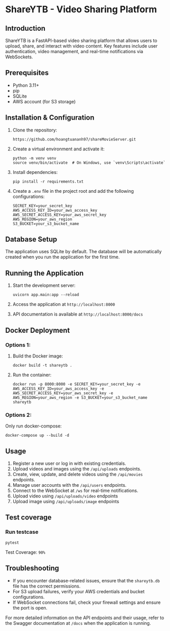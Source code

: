 # ShareYTB - Video Sharing Platform

## Introduction
ShareYTB is a FastAPI-based video sharing platform that allows users to upload, share, and interact with video content. Key features include user authentication, video management, and real-time notifications via WebSockets.

## Prerequisites
- Python 3.11+
- pip
- SQLite
- AWS account (for S3 storage)

## Installation & Configuration

1. Clone the repository:
   ```
   https://github.com/hoangtuananh97/shareMovieServer.git
   ```

2. Create a virtual environment and activate it:
   ```
   python -m venv venv
   source venv/bin/activate  # On Windows, use `venv\Scripts\activate`
   ```

3. Install dependencies:
   ```
   pip install -r requirements.txt
   ```

4. Create a `.env` file in the project root and add the following configurations:
   ```
   SECRET_KEY=your_secret_key
   AWS_ACCESS_KEY_ID=your_aws_access_key
   AWS_SECRET_ACCESS_KEY=your_aws_secret_key
   AWS_REGION=your_aws_region
   S3_BUCKET=your_s3_bucket_name
   ```

## Database Setup

The application uses SQLite by default. The database will be automatically created when you run the application for the first time.

## Running the Application

1. Start the development server:
   ```
   uvicorn app.main:app --reload
   ```

2. Access the application at `http://localhost:8000`

3. API documentation is available at `http://localhost:8000/docs`

## Docker Deployment
### Options 1:

1. Build the Docker image:
   ```
   docker build -t shareytb .
   ```

2. Run the container:
   ```
   docker run -p 8000:8000 -e SECRET_KEY=your_secret_key -e AWS_ACCESS_KEY_ID=your_aws_access_key -e AWS_SECRET_ACCESS_KEY=your_aws_secret_key -e AWS_REGION=your_aws_region -e S3_BUCKET=your_s3_bucket_name shareytb
   ```
### Options 2:
Only run docker-compose:
   ```
   docker-compose up --build -d
   ```
## Usage

1. Register a new user or log in with existing credentials.
2. Upload videos and images using the `/api/uploads` endpoints.
3. Create, view, update, and delete videos using the `/api/movies` endpoints.
4. Manage user accounts with the `/api/users` endpoints.
5. Connect to the WebSocket at `/ws` for real-time notifications.
6. Upload video using `/api/uploads/video` endpoints
7. Upload image using `/api/uploads/image` endpoints

## Test coverage
### Run testcase
```
pytest
```
Test Coverage: `90%`

## Troubleshooting

- If you encounter database-related issues, ensure that the `shareytb.db` file has the correct permissions.
- For S3 upload failures, verify your AWS credentials and bucket configurations.
- If WebSocket connections fail, check your firewall settings and ensure the port is open.

For more detailed information on the API endpoints and their usage, refer to the Swagger documentation at `/docs` when the application is running.